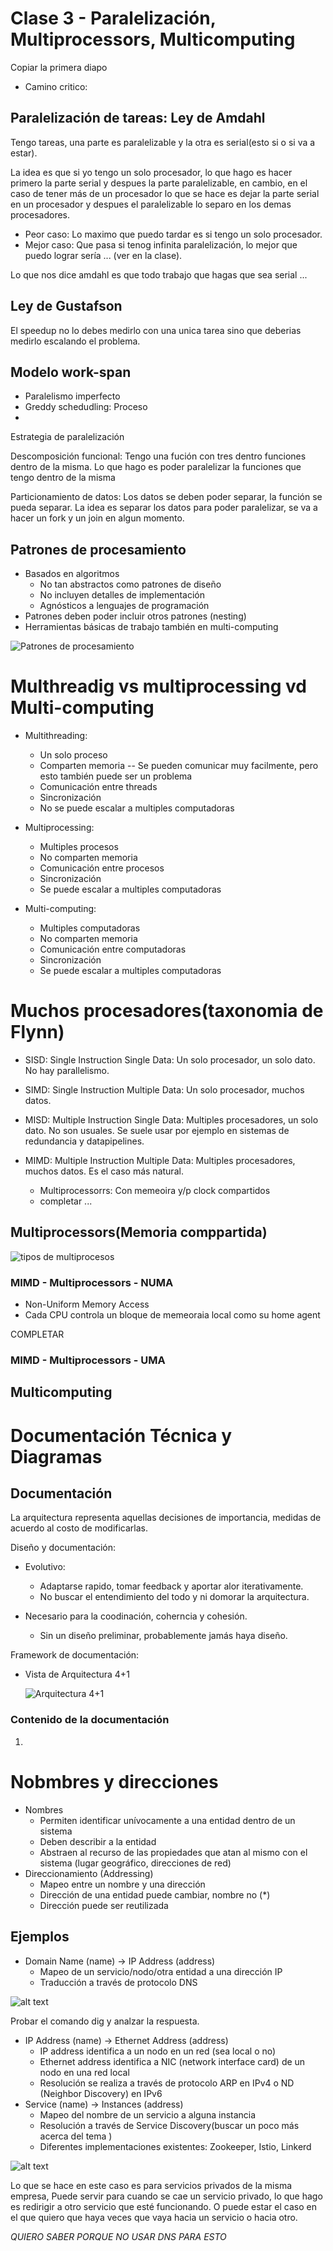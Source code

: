 # Clase 3 - Paralelización, Multiprocessors, Multicomputing

Copiar la primera diapo

* Camino critico: 

## Paralelización de tareas: Ley de Amdahl


Tengo tareas, una parte es paralelizable y la otra es serial(esto si o si va a estar).

La idea es que si yo tengo un solo procesador, lo que hago es hacer primero la parte serial y despues la parte paralelizable, en cambio, en el caso de tener más de un procesador lo que se hace es dejar la parte serial en un procesador y despues el paralelizable lo separo en los demas procesadores.

* Peor caso: Lo maximo que puedo tardar es si tengo un solo procesador.
* Mejor caso: Que pasa si tenog infinita paralelización, lo mejor que puedo lograr sería ... (ver en la clase).


Lo que nos dice amdahl es que todo trabajo que hagas que sea serial ...


## Ley de Gustafson 

El speedup no lo debes medirlo con una unica tarea sino que deberias medirlo escalando el problema.



## Modelo work-span

* Paralelismo imperfecto
* Greddy schedudling: Proceso 
* 


Estrategia de paralelización 


Descomposición funcional: Tengo una fución con tres dentro funciones dentro de la misma. Lo que hago es poder paralelizar la funciones que tengo dentro de la misma 


Particionamiento de datos: Los datos se deben poder separar, la función se pueda separar. La idea es separar los datos para poder paralelizar, se va a hacer un fork y un join en algun momento.



 ## Patrones de procesamiento

* Basados en algoritmos
    * No tan abstractos como patrones de diseño
    * No incluyen detalles de implementación
    * Agnósticos a lenguajes de programación
* Patrones deben poder incluir otros patrones (nesting)
* Herramientas básicas de trabajo también en multi-computing

![Patrones de procesamiento](image.png)


# Multhreadig vs multiprocessing vd Multi-computing

* Multithreading: 
    * Un solo proceso
    * Comparten memoria -- Se pueden comunicar muy facilmente, pero esto también puede ser un problema
    * Comunicación entre threads
    * Sincronización
    * No se puede escalar a multiples computadoras



* Multiprocessing:
    * Multiples procesos
    * No comparten memoria
    * Comunicación entre procesos
    * Sincronización
    * Se puede escalar a multiples computadoras


* Multi-computing:
    * Multiples computadoras
    * No comparten memoria
    * Comunicación entre computadoras
    * Sincronización
    * Se puede escalar a multiples computadoras





# Muchos procesadores(taxonomia de Flynn)

* SISD: Single Instruction Single Data: Un solo procesador, un solo dato. No hay parallelismo.
* SIMD: Single Instruction Multiple Data: Un solo procesador, muchos datos.
* MISD: Multiple Instruction Single Data: Multiples procesadores, un solo dato. No son usuales. Se suele usar por ejemplo en sistemas de redundancia y datapipelines.
* MIMD: Multiple Instruction Multiple Data: Multiples procesadores, muchos datos. Es el caso más natural.

    * Multiprocessorrs: Con memeoira y/p clock compartidos
    * completar ...



## Multiprocessors(Memoria comppartida)

![tipos de multiprocesos](image-1.png)

 ### MIMD - Multiprocessors - NUMA 

* Non-Uniform Memory Access
* Cada CPU controla un bloque de memeoraia local como su home agent 

COMPLETAR 


### MIMD - Multiprocessors - UMA


## Multicomputing




# Documentación Técnica y Diagramas

## Documentación 

La arquitectura representa aquellas decisiones de importancia, medidas de acuerdo al costo de modificarlas.

Diseño y documentación: 

* Evolutivo:
    * Adaptarse rapido, tomar feedback y aportar alor iterativamente.
    * No buscar el entendimiento del todo y ni domorar la arquitectura.

* Necesario para la coodinación, coherncia y cohesión.
    * Sin un diseño preliminar, probablemente jamás haya diseño.


Framework de documentación:

* Vista de Arquitectura 4+1

    ![Arquitectura 4+1](image-2.png)

### Contenido de la documentación

1. 


# Nobmbres y direcciones 

* Nombres
    * Permiten identificar unívocamente a una entidad dentro de un sistema
    * Deben describir a la entidad
    * Abstraen al recurso de las propiedades que atan al mismo con el sistema (lugar geográfico, direcciones de red)
* Direccionamiento (Addressing)
    * Mapeo entre un nombre y una dirección
    * Dirección de una entidad puede cambiar, nombre no (*)
    * Dirección puede ser reutilizada


## Ejemplos 

* Domain Name (name) -> IP Address (address)
    * Mapeo de un servicio/nodo/otra entidad a una dirección IP
    * Traducción a través de protocolo DNS

![alt text](image-3.png)

Probar el comando dig y analzar la respuesta.




* IP Address (name) -> Ethernet Address (address)
    * IP address identifica a un nodo en un red (sea local o no)
    * Ethernet address identifica a NIC (network interface card) de un nodo
en una red local 
    * Resolución se realiza a través de protocolo ARP en IPv4 o ND
(Neighbor Discovery) en IPv6
* Service (name) -> Instances (address)
    * Mapeo del nombre de un servicio a alguna instancia
    * Resolución a través de Service Discovery(buscar un poco más acerca del tema )
    * Diferentes implementaciones existentes: Zookeeper, Istio, Linkerd


![alt text](image-4.png)

Lo que se hace en este caso es para servicios privados de la misma empresa, Puede servir para cuando se cae un servicio privado, lo que hago es redirigir a otro servicio que esté funcionando. O puede estar el caso en el que quiero que haya veces que vaya hacia un servicio o hacia otro.

*QUIERO SABER PORQUE NO USAR DNS PARA ESTO*

